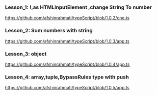 ### Lesson_1: !,as HTMLInputElement ,change String To number
https://github.com/afshinrahmati/typeScript/blob/1.0.2/one.ts
### Lesson_2:  Sum numbers with string
https://github.com/afshinrahmati/typeScript/blob/1.0.3/app.ts
### Lesson_3:  object
https://github.com/afshinrahmati/typeScript/blob/1.0.4/app.ts
### Lesson_4:  array,tuple,BypassRules type with push
https://github.com/afshinrahmati/typeScript/blob/1.0.5/app.ts